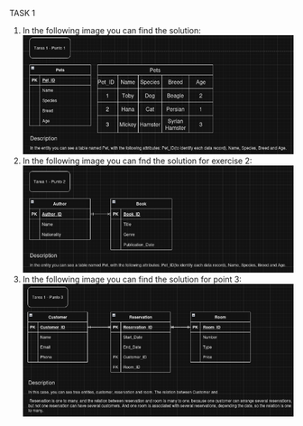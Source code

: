 TASK 1
1. In the following image you can find the solution:
    ![alt text](image.png)
2. In the following image you can fnd the solution for exercise 2:
    ![alt text](image-1.png)
3. In the following image you can find the solution for point 3:
    ![alt text](image-2.png)